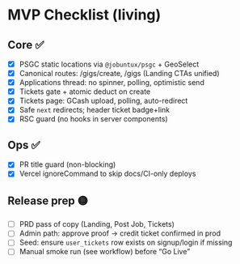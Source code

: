 # MVP Checklist (living)
## Core ✅
- [x] PSGC static locations via `@jobuntux/psgc` + GeoSelect
- [x] Canonical routes: /gigs/create, /gigs (Landing CTAs unified)
- [x] Applications thread: no spinner, polling, optimistic send
- [x] Tickets gate + atomic deduct on create
- [x] Tickets page: GCash upload, polling, auto-redirect
- [x] Safe `next` redirects; header ticket badge+link
- [x] RSC guard (no hooks in server components)

## Ops ✅
- [x] PR title guard (non-blocking)
- [x] Vercel ignoreCommand to skip docs/CI-only deploys

## Release prep 🟡
- [ ] PRD pass of copy (Landing, Post Job, Tickets)
- [ ] Admin path: approve proof → credit ticket confirmed in prod
- [ ] Seed: ensure `user_tickets` row exists on signup/login if missing
- [ ] Manual smoke run (see workflow) before “Go Live”
